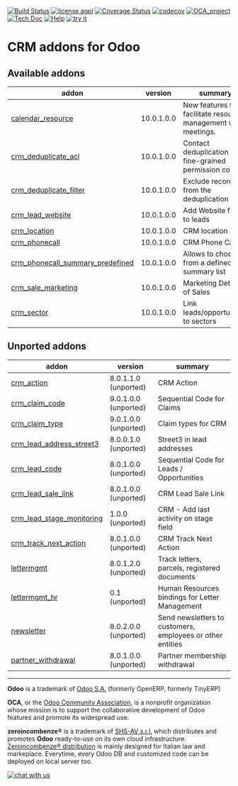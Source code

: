 [![Build Status](https://travis-ci.org/zeroincombenze/crm.svg?branch=10.0)](https://travis-ci.org/zeroincombenze/crm)
[![license agpl](https://img.shields.io/badge/licence-AGPL--3-blue.svg)](http://www.gnu.org/licenses/agpl-3.0.html)
[![Coverage Status](https://coveralls.io/repos/github/zeroincombenze/crm/badge.svg?branch=10.0)](https://coveralls.io/github/zeroincombenze/crm?branch=10.0)
[![codecov](https://codecov.io/gh/zeroincombenze/crm/branch/10.0/graph/badge.svg)](https://codecov.io/gh/zeroincombenze/crm/branch/10.0)
[![OCA_project](http://www.zeroincombenze.it/wp-content/uploads/ci-ct/prd/button-oca-10.svg)](https://github.com/OCA/crm/tree/10.0)
[![Tech Doc](http://www.zeroincombenze.it/wp-content/uploads/ci-ct/prd/button-docs-10.svg)](http://wiki.zeroincombenze.org/en/Odoo/dev/10.0)
[![Help](http://www.zeroincombenze.it/wp-content/uploads/ci-ct/prd/button-help-10.svg)](http://wiki.zeroincombenze.org/en/Odoo/10.0/)
[![try it](http://www.zeroincombenze.it/wp-content/uploads/ci-ct/prd/button-try-it-10.svg)](http://erp10.zeroincombenze.it)

CRM addons for Odoo
===================

[//]: # (addons)

Available addons
----------------
addon | version | summary
--- | --- | ---
[calendar_resource](calendar_resource/) | 10.0.1.0.0 | New features to facilitate resource management with meetings.
[crm_deduplicate_acl](crm_deduplicate_acl/) | 10.0.1.0.0 | Contact deduplication with fine-grained permission control
[crm_deduplicate_filter](crm_deduplicate_filter/) | 10.0.1.0.0 | Exclude records from the deduplication
[crm_lead_website](crm_lead_website/) | 10.0.1.0.0 | Add Website field to leads
[crm_location](crm_location/) | 10.0.1.0.0 | CRM location
[crm_phonecall](crm_phonecall/) | 10.0.1.0.0 | CRM Phone Calls
[crm_phonecall_summary_predefined](crm_phonecall_summary_predefined/) | 10.0.1.0.0 | Allows to choose from a defined summary list
[crm_sale_marketing](crm_sale_marketing/) | 10.0.1.0.0 | Marketing Details of Sales
[crm_sector](crm_sector/) | 10.0.1.0.0 | Link leads/opportunities to sectors


Unported addons
---------------
addon | version | summary
--- | --- | ---
[crm_action](crm_action/) | 8.0.1.1.0 (unported) | CRM Action
[crm_claim_code](crm_claim_code/) | 9.0.1.0.0 (unported) | Sequential Code for Claims
[crm_claim_type](crm_claim_type/) | 9.0.1.0.0 (unported) | Claim types for CRM
[crm_lead_address_street3](crm_lead_address_street3/) | 8.0.0.1.0 (unported) | Street3 in lead addresses
[crm_lead_code](crm_lead_code/) | 8.0.1.0.0 (unported) | Sequential Code for Leads / Opportunities
[crm_lead_sale_link](crm_lead_sale_link/) | 8.0.1.0.0 (unported) | CRM Lead Sale Link
[crm_lead_stage_monitoring](crm_lead_stage_monitoring/) | 1.0.0 (unported) | CRM - Add last activity on stage field
[crm_track_next_action](crm_track_next_action/) | 8.0.1.0.0 (unported) | CRM Track Next Action
[lettermgmt](lettermgmt/) | 8.0.1.2.0 (unported) | Track letters, parcels, registered documents
[lettermgmt_hr](lettermgmt_hr/) | 0.1 (unported) | Human Resources bindings for Letter Management
[newsletter](newsletter/) | 8.0.2.0.0 (unported) | Send newsletters to customers, employees or other entities
[partner_withdrawal](partner_withdrawal/) | 8.0.1.0.0 (unported) | Partner membership withdrawal

[//]: # (end addons)

[//]: # (copyright)

----

**Odoo** is a trademark of [Odoo S.A.](https://www.odoo.com/) (formerly OpenERP, formerly TinyERP)

**OCA**, or the [Odoo Community Association](http://odoo-community.org/), is a nonprofit organization whose
mission is to support the collaborative development of Odoo features and
promote its widespread use.

**zeroincombenze®** is a trademark of [SHS-AV s.r.l.](http://www.shs-av.com/)
which distributes and promotes **Odoo** ready-to-use on its own cloud infrastructure.
[Zeroincombenze® distribution](http://wiki.zeroincombenze.org/en/Odoo)
is mainly designed for Italian law and markeplace.
Everytime, every Odoo DB and customized code can be deployed on local server too.

[//]: # (end copyright)

[![chat with us](https://www.shs-av.com/wp-content/chat_with_us.gif)](https://tawk.to/85d4f6e06e68dd4e358797643fe5ee67540e408b)
